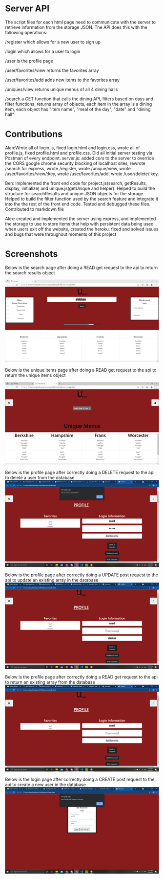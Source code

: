 # Server API
The script files for each html page need to communicate with the server to retrieve information from the storage JSON. The API does this with the following operations:

/register which allows for a new user to sign up

/login which allows for a user to login

/user is the profile page

/user/favorites/view returns the favorites array

/user/favorites/add adds new items to the favorites array 

/uniques/view returns unique menus of all 4 dining halls

/search a GET function that calls the dining API, filters based on days and filter functions, returns array of objects, each item in the array is a dining item, each object has "item name", "meal of the day", "date" and "dining hall"

# Contributions
Alan:Wrote all of login.js, fixed login.html and login.css, wrote all of profile.js, fixed profile.html and profile.css. Did all initial 
server testing via Postman of every endpoint.
server.js: added cors to the server to override the CORS google chrome security blocking of localhost sites, rewrote /search for 
express, wrote /register, wrote /unique/view, wrote /user/favorites/view/:key, wrote /user/favorites/add, wrote /user/delete/:key.

Ben: Implemented the front end code for project.js(search, getResults, display, initialize) and unique.js(getUnique and helper). Helped to build the structure for searchResults and unique JSON objects for the storage. Helped to build the filter function used by the search feature and integrate it into the the rest of the front end code. Tested and debugged these files. Contributed to markdown file

Alex: created and implemented the server using express, and implemented the storage to use to store items that help with persistent data being used when users exit off the website, created the heroku. fixed and solved issues and bugs that were throughout moments of this project

# Screenshots
Below is the search page after doing a READ get request to the api to return the search results object

![example image](/img/screenshotSearch.png)

Below is the unique items page after doing a READ get request to the api to return the unique items object

![example image](/img/screenshotUnique.png)


Below is the profile page after correctly doing a DELETE request to the api to delete a user from the database
![example image](/img/profileDeleteAccount.png)

Below is the profile page after correctly doing a UPDATE post request to the api to update an existing array in the database 
![example image](/img/profileAddFavorite.png)

Below is the profile page after correctly doing a READ get request to the api to return an existing array from the database
![example image](/img/profileGetFavorites.png)

Below is the login page after correctly doing a CREATE post request to the api to create a new user in the database
![example image](/img/loginRegister.png)
